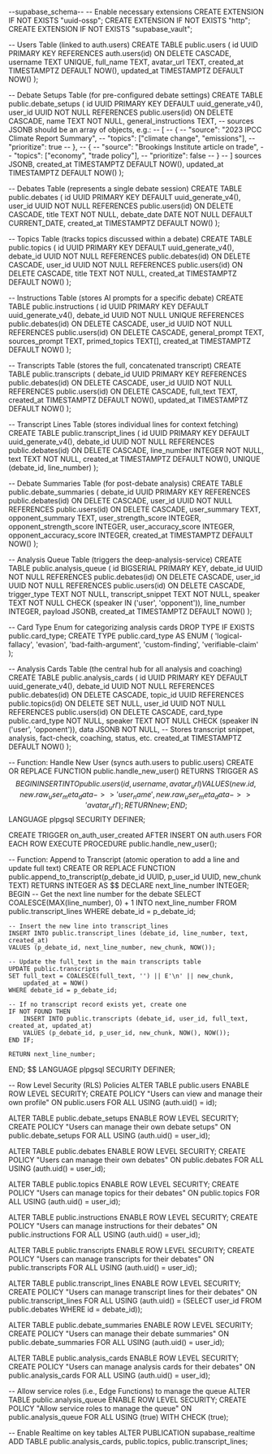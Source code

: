 --supabase_schema--
-- Enable necessary extensions
CREATE EXTENSION IF NOT EXISTS "uuid-ossp";
CREATE EXTENSION IF NOT EXISTS "http";
CREATE EXTENSION IF NOT EXISTS "supabase_vault";

-- Users Table (linked to auth.users)
CREATE TABLE public.users (
    id UUID PRIMARY KEY REFERENCES auth.users(id) ON DELETE CASCADE,
    username TEXT UNIQUE,
    full_name TEXT,
    avatar_url TEXT,
    created_at TIMESTAMPTZ DEFAULT NOW(),
    updated_at TIMESTAMPTZ DEFAULT NOW()
);

-- Debate Setups Table (for pre-configured debate settings)
CREATE TABLE public.debate_setups (
    id UUID PRIMARY KEY DEFAULT uuid_generate_v4(),
    user_id UUID NOT NULL REFERENCES public.users(id) ON DELETE CASCADE,
    name TEXT NOT NULL,
    general_instructions TEXT,
    -- sources JSONB should be an array of objects, e.g.:
    -- [
    --   {
    --     "source": "2023 IPCC Climate Report Summary",
    --     "topics": ["climate change", "emissions"],
    --     "prioritize": true
    --   },
    --   {
    --     "source": "Brookings Institute article on trade",
    --     "topics": ["economy", "trade policy"],
    --     "prioritize": false
    --   }
    -- ]
    sources JSONB,
    created_at TIMESTAMPTZ DEFAULT NOW(),
    updated_at TIMESTAMPTZ DEFAULT NOW()
);


-- Debates Table (represents a single debate session)
CREATE TABLE public.debates (
    id UUID PRIMARY KEY DEFAULT uuid_generate_v4(),
    user_id UUID NOT NULL REFERENCES public.users(id) ON DELETE CASCADE,
    title TEXT NOT NULL,
    debate_date DATE NOT NULL DEFAULT CURRENT_DATE,
    created_at TIMESTAMPTZ DEFAULT NOW()
);

-- Topics Table (tracks topics discussed within a debate)
CREATE TABLE public.topics (
    id UUID PRIMARY KEY DEFAULT uuid_generate_v4(),
    debate_id UUID NOT NULL REFERENCES public.debates(id) ON DELETE CASCADE,
    user_id UUID NOT NULL REFERENCES public.users(id) ON DELETE CASCADE,
    title TEXT NOT NULL,
    created_at TIMESTAMPTZ DEFAULT NOW()
);

-- Instructions Table (stores AI prompts for a specific debate)
CREATE TABLE public.instructions (
    id UUID PRIMARY KEY DEFAULT uuid_generate_v4(),
    debate_id UUID NOT NULL UNIQUE REFERENCES public.debates(id) ON DELETE CASCADE,
    user_id UUID NOT NULL REFERENCES public.users(id) ON DELETE CASCADE,
    general_prompt TEXT,
    sources_prompt TEXT,
    primed_topics TEXT[],
    created_at TIMESTAMPTZ DEFAULT NOW()
);

-- Transcripts Table (stores the full, concatenated transcript)
CREATE TABLE public.transcripts (
    debate_id UUID PRIMARY KEY REFERENCES public.debates(id) ON DELETE CASCADE,
    user_id UUID NOT NULL REFERENCES public.users(id) ON DELETE CASCADE,
    full_text TEXT,
    created_at TIMESTAMPTZ DEFAULT NOW(),
    updated_at TIMESTAMPTZ DEFAULT NOW()
);

-- Transcript Lines Table (stores individual lines for context fetching)
CREATE TABLE public.transcript_lines (
    id UUID PRIMARY KEY DEFAULT uuid_generate_v4(),
    debate_id UUID NOT NULL REFERENCES public.debates(id) ON DELETE CASCADE,
    line_number INTEGER NOT NULL,
    text TEXT NOT NULL,
    created_at TIMESTAMPTZ DEFAULT NOW(),
    UNIQUE (debate_id, line_number)
);

-- Debate Summaries Table (for post-debate analysis)
CREATE TABLE public.debate_summaries (
    debate_id UUID PRIMARY KEY REFERENCES public.debates(id) ON DELETE CASCADE,
    user_id UUID NOT NULL REFERENCES public.users(id) ON DELETE CASCADE,
    user_summary TEXT,
    opponent_summary TEXT,
    user_strength_score INTEGER,
    opponent_strength_score INTEGER,
    user_accuracy_score INTEGER,
    opponent_accuracy_score INTEGER,
    created_at TIMESTAMPTZ DEFAULT NOW()
);

-- Analysis Queue Table (triggers the deep-analysis-service)
CREATE TABLE public.analysis_queue (
    id BIGSERIAL PRIMARY KEY,
    debate_id UUID NOT NULL REFERENCES public.debates(id) ON DELETE CASCADE,
    user_id UUID NOT NULL REFERENCES public.users(id) ON DELETE CASCADE,
    trigger_type TEXT NOT NULL,
    transcript_snippet TEXT NOT NULL,
    speaker TEXT NOT NULL CHECK (speaker IN ('user', 'opponent')),
    line_number INTEGER,
    payload JSONB,
    created_at TIMESTAMPTZ DEFAULT NOW()
);

-- Card Type Enum for categorizing analysis cards
DROP TYPE IF EXISTS public.card_type;
CREATE TYPE public.card_type AS ENUM (
    'logical-fallacy',
    'evasion',
    'bad-faith-argument',
    'custom-finding',
    'verifiable-claim'
);

-- Analysis Cards Table (the central hub for all analysis and coaching)
CREATE TABLE public.analysis_cards (
    id UUID PRIMARY KEY DEFAULT uuid_generate_v4(),
    debate_id UUID NOT NULL REFERENCES public.debates(id) ON DELETE CASCADE,
    topic_id UUID REFERENCES public.topics(id) ON DELETE SET NULL,
    user_id UUID NOT NULL REFERENCES public.users(id) ON DELETE CASCADE,
    card_type public.card_type NOT NULL,
    speaker TEXT NOT NULL CHECK (speaker IN ('user', 'opponent')),
    data JSONB NOT NULL, -- Stores transcript snippet, analysis, fact-check, coaching, status, etc.
    created_at TIMESTAMPTZ DEFAULT NOW()
);

-- Function: Handle New User (syncs auth.users to public.users)
CREATE OR REPLACE FUNCTION public.handle_new_user()
RETURNS TRIGGER AS $$
BEGIN
    INSERT INTO public.users (id, username, avatar_url)
    VALUES (new.id, new.raw_user_meta_data->>'user_name', new.raw_user_meta_data->>'avatar_url');
    RETURN new;
END;
$$ LANGUAGE plpgsql SECURITY DEFINER;

CREATE TRIGGER on_auth_user_created
AFTER INSERT ON auth.users
FOR EACH ROW EXECUTE PROCEDURE public.handle_new_user();

-- Function: Append to Transcript (atomic operation to add a line and update full text)
CREATE OR REPLACE FUNCTION public.append_to_transcript(p_debate_id UUID, p_user_id UUID, new_chunk TEXT)
RETURNS INTEGER AS $$
DECLARE
    next_line_number INTEGER;
BEGIN
    -- Get the next line number for the debate
    SELECT COALESCE(MAX(line_number), 0) + 1 INTO next_line_number
    FROM public.transcript_lines
    WHERE debate_id = p_debate_id;
    
    -- Insert the new line into transcript_lines
    INSERT INTO public.transcript_lines (debate_id, line_number, text, created_at)
    VALUES (p_debate_id, next_line_number, new_chunk, NOW());
    
    -- Update the full_text in the main transcripts table
    UPDATE public.transcripts
    SET full_text = COALESCE(full_text, '') || E'\n' || new_chunk,
        updated_at = NOW()
    WHERE debate_id = p_debate_id;
    
    -- If no transcript record exists yet, create one
    IF NOT FOUND THEN
        INSERT INTO public.transcripts (debate_id, user_id, full_text, created_at, updated_at)
        VALUES (p_debate_id, p_user_id, new_chunk, NOW(), NOW());
    END IF;
    
    RETURN next_line_number;
END;
$$ LANGUAGE plpgsql SECURITY DEFINER;

-- Row Level Security (RLS) Policies
ALTER TABLE public.users ENABLE ROW LEVEL SECURITY;
CREATE POLICY "Users can view and manage their own profile" ON public.users FOR ALL USING (auth.uid() = id);

ALTER TABLE public.debate_setups ENABLE ROW LEVEL SECURITY;
CREATE POLICY "Users can manage their own debate setups" ON public.debate_setups FOR ALL USING (auth.uid() = user_id);

ALTER TABLE public.debates ENABLE ROW LEVEL SECURITY;
CREATE POLICY "Users can manage their own debates" ON public.debates FOR ALL USING (auth.uid() = user_id);

ALTER TABLE public.topics ENABLE ROW LEVEL SECURITY;
CREATE POLICY "Users can manage topics for their debates" ON public.topics FOR ALL USING (auth.uid() = user_id);

ALTER TABLE public.instructions ENABLE ROW LEVEL SECURITY;
CREATE POLICY "Users can manage instructions for their debates" ON public.instructions FOR ALL USING (auth.uid() = user_id);

ALTER TABLE public.transcripts ENABLE ROW LEVEL SECURITY;
CREATE POLICY "Users can manage transcripts for their debates" ON public.transcripts FOR ALL USING (auth.uid() = user_id);

ALTER TABLE public.transcript_lines ENABLE ROW LEVEL SECURITY;
CREATE POLICY "Users can manage transcript lines for their debates" ON public.transcript_lines FOR ALL USING (auth.uid() = (SELECT user_id FROM public.debates WHERE id = debate_id));

ALTER TABLE public.debate_summaries ENABLE ROW LEVEL SECURITY;
CREATE POLICY "Users can manage their debate summaries" ON public.debate_summaries FOR ALL USING (auth.uid() = user_id);

ALTER TABLE public.analysis_cards ENABLE ROW LEVEL SECURITY;
CREATE POLICY "Users can manage analysis cards for their debates" ON public.analysis_cards FOR ALL USING (auth.uid() = user_id);

-- Allow service roles (i.e., Edge Functions) to manage the queue
ALTER TABLE public.analysis_queue ENABLE ROW LEVEL SECURITY;
CREATE POLICY "Allow service roles to manage the queue" ON public.analysis_queue FOR ALL USING (true) WITH CHECK (true);

-- Enable Realtime on key tables
ALTER PUBLICATION supabase_realtime ADD TABLE public.analysis_cards, public.topics, public.transcript_lines;
